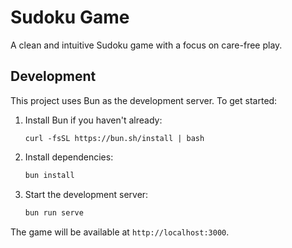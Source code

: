 # Sudoku Game

A clean and intuitive Sudoku game with a focus on care-free play.

## Development

This project uses Bun as the development server. To get started:

1. Install Bun if you haven't already:

   ```shell
   curl -fsSL https://bun.sh/install | bash
   ```

2. Install dependencies:

   ```bash
   bun install
   ```

3. Start the development server:

   ```bash
   bun run serve
   ```

The game will be available at `http://localhost:3000`.

